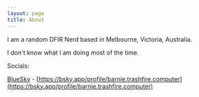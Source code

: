 ```yaml
---
layout: page
title: About
---
```


I am a random DFIR Nerd based in Melbourne, Victoria, Australia. 


I don't know what I am doing most of the time. 




Socials:

[BlueSky](https://bsky.app/profile/barnie.trashfire.computer) - [https://bsky.app/profile/barnie.trashfire.computer](https://bsky.app/profile/barnie.trashfire.computer)